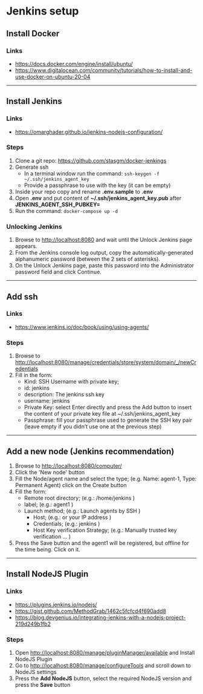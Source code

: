 # Jenkins setup

## Install Docker

### Links

* <https://docs.docker.com/engine/install/ubuntu/>
* <https://www.digitalocean.com/community/tutorials/how-to-install-and-use-docker-on-ubuntu-20-04>

---

## Install Jenkins

### Links

* <https://omarghader.github.io/jenkins-nodejs-configuration/>
  
### Steps

  1. Clone a git repo: <https://github.com/stasgm/docker-jenkings>
  2. Generate ssh
     * In a terminal window run the command: `ssh-keygen -f ~/.ssh/jenkins_agent_key`
     * Provide a passphrase to use with the key (it can be empty)
  3. Inside your repo copy and rename **.env.sample** to **.env**
  4. Open **.env** and put content of **~/.ssh/jenkins_agent_key.pub** after **JENKINS_AGENT_SSH_PUBKEY=**
  5. Run the command: `docker-compose up -d`

### Unlocking Jenkins

  1. Browse to <http://localhost:8080> and wait until the Unlock Jenkins page appears.
  2. From the Jenkins console log output, copy the automatically-generated alphanumeric password (between the 2 sets of asterisks).
  3. On the Unlock Jenkins page, paste this password into the Administrator password field and click Continue.

---

## Add ssh

### Links

* <https://www.jenkins.io/doc/book/using/using-agents/>

### Steps

  1. Browse to <http://localhost:8080/manage/credentials/store/system/domain/_/newCredentials>
  2. Fill in the form:
     * Kind: SSH Username with private key;
     * id: jenkins
     * description: The jenkins ssh key
     * username: jenkins
     * Private Key: select Enter directly and press the Add button to insert the content of your private key file at ~/.ssh/jenkins_agent_key
     * Passphrase: fill your passphrase used to generate the SSH key pair (leave empty if you didn’t use one at the previous step)

---

## Add a new node (Jenkins recommendation)

  1. Browse to <http://localhost:8080/computer/>
  2. Click the 'New node' button
  3. Fill the Node/agent name and select the type; (e.g. Name: agent-1, Type: Permanent Agent) click on the Create button
  4. Fill the form:
     * Remote root directory; (e.g.: /home/jenkins )
     * label; (e.g.: agent1 )
     * Launch method; (e.g.: Launch agents by SSH )
       * Host; (e.g.:  or your IP address )
       * Credentials; (e.g.: jenkins )
       * Host Key verification Strategy; (e.g.: Manually trusted key verification …​ )
  5. Press the Save button and the agent1 will be registered, but offline for the time being. Click on it.  

---

## Install NodeJS Plugin

### Links

* <https://plugins.jenkins.io/nodejs/>
* <https://gist.github.com/MethodGrab/1462c5fcfcd4f690add8>
* <https://blog.devgenius.io/integrating-jenkins-with-a-nodejs-project-219d249b1fb2>

### Steps

  1. Open <http://localhost:8080/manage/pluginManager/available> and Install NodeJS Plugin
  2. Go to <http://localhost:8080/manage/configureTools> and scroll down to NodeJS settings
  3. Press the **Add NodeJS** button, select the required NodeJS version and press the **Save** button
